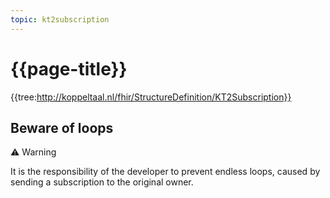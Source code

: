 ```yaml
---
topic: kt2subscription
---
```

# {{page-title}}

{{tree:http://koppeltaal.nl/fhir/StructureDefinition/KT2Subscription}}

## Beware of loops

<div class="warning">
<span>⚠️ Warning</span>
</div>

It is the responsibility of the developer to prevent endless loops, caused by sending a subscription to the original owner.
